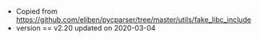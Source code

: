 * Copied from https://github.com/eliben/pycparser/tree/master/utils/fake_libc_include
* version == v2.20 updated on 2020-03-04

